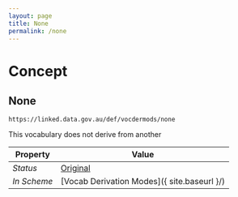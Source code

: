```yaml
---
layout: page
title: None
permalink: /none
---
```

# Concept

## None

`https://linked.data.gov.au/def/vocdermods/none`

This vocabulary does not derive from another

**Property** | **Value**
--- | ---
_Status_ | [Original](https://linked.data.gov.au/def/reg-statuses/original)
_In Scheme_ | [Vocab Derivation Modes]({ site.baseurl }/)
